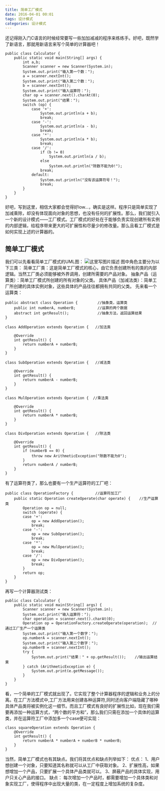 ```yaml
---
title: 简单工厂模式
date: 2016-04-01 00:01
tags: 设计模式
categories: 设计模式
---
```

还记得刚入门C语言的时候经常要写一些加加减减的程序来练练手。好吧，既然学了新语言，那就用新语言来写个简单的计算器吧！

```
public class Calculator {
	public static void main(String[] args) {
		int a,b;
		Scanner scanner = new Scanner(System.in);
		System.out.print("输入第一个数：");
		a = scanner.nextInt();
		System.out.print("输入第二个数：");
		b = scanner.nextInt();
		System.out.print("输入运算符：");
		char op = scanner.next().charAt(0);
		System.out.print("结果：");
		switch (op) {
			case '+':
				System.out.println(a + b);
				break;
			case '-':
				System.out.println(a - b);
				break;
			case '*':
				System.out.println(a * b);
				break;
			case '/':
				if (b != 0) 
					System.out.println(a / b);
				else 
					System.out.println("除数不能为0!");
				break;
			default:
				System.out.println("没有该运算符号！");
				break;
		}
	}
}
```
<!--more-->
好吧，写到这里，相信大家都会觉得好low...，确实是这样。程序只是简单实现了加减乘除，却没有体现面向对象的思想，也没有任何的扩展性。那么，我们就引入一个新的设计模式——工厂模式。工厂模式的好处在于能够负责实现创建所有实例的内部逻辑，给程序带来更大的可扩展性和尽量少的修改量。那么且看工厂模式是如何实现上述的计算器的。
## 简单工厂模式 ##
我们可以先看看简单工厂模式的UML图：
![这里写图片描述](http://img.blog.csdn.net/20160331231754942)
图中角色主要分为以下三类：
简单工厂类：这是简单工厂模式的核心，由它负责创建所有的类的内部逻辑。当然工厂类必须能够被外界调用，创建所需要的产品对象。
抽象产品（运算类）：简单工厂模式所创建的所有对象的父类。
具体产品（加减法类）：简单工厂所创建的具体实例对象，这些具体的产品往往都拥有共同的父类。
先来看一个运算类：

```
public abstract class Operation {         //抽象类，运算类
	public int numberA, numberB;          //运算的两个数据
	abstract int getResult();             //抽象方法，返回运算结果
}

class AddOperation extends Operation {   //加法类

	@Override
	int getResult() {
		return numberA + numberB;
	}
}

class SubOperation extends Operation {   //减法类

	@Override
	int getResult() {
		return numberA - numberB;
	}
}

class MulOperation extends Operation {  //乘法类

	@Override
	int getResult() {
		return numberA * numberB;
	}
}

class DivOperation extends Operation {   //除法类

	@Override
	int getResult() {
		if (numberB == 0) {
			throw new ArithmeticException("除数不能为0");
		}
		return numberA / numberB;
	}
}

```
有了运算符类了，那么也要有一个生产运算符的工厂吧：

```
public class OperationFactory {          //运算符加工厂
	public static Operation createOperate(char operate) {    //生产运算类
		Operation op = null;
		switch (operate) {
		case '+':
			op = new AddOperation();
			break;
		case '-':
			op = new SubOperation();
			break;
		case '*':
			op = new MulOperation();
			break;
		case '/':
			op = new DivOperation();
			break;
		}
		return op;
	}
}
```
再写一个计算器测试类：

```
public class Calculator {
	public static void main(String[] args) {
		Scanner scanner = new Scanner(System.in);
		System.out.print("输入运算符：");
		char operation = scanner.next().charAt(0);
		Operation op = OperationFactory.createOperate(operation);  //通过工厂生产一个运算类
		System.out.print("输入第一个数字：");
		op.numberA = scanner.nextInt();
		System.out.print("输入第二个数字：");
		op.numberB = scanner.nextInt();
		try {
			System.out.print("结果：" + op.getResult());    //输出运算结果
		} catch (ArithmeticException e) {
			System.out.print(e.getMessage());
		}	
	}
}
```
看，一个简单的工厂模式就出现了。它实现了整个计算器程序的逻辑和业务上的分离。在工厂方法模式中,工厂方法用来创建各种运算符,同时还向客户端隐藏了哪种具体产品类将被实例化这一细节。而且工厂模式有良好的扩展性比如，现在我们需要再添加一种运算方式，“两个数的平方和”，那么我们只需在添加一个具体的运算类，并在运算符工厂中添加多一个case便可实现：

```
class squareOperation extends Operation {
	@Override
	int getResult() {
		return numberA * numberA + numberB * numberB;
	}
}
```
当然，简单工厂模式也有其缺点。我们将其优点和缺点列举如下：
优点：
 1、用户想创建一个对象，只要知道其名称就可以从工厂中获取对象。 
 2、扩展性高，如果想增加一个产品，只要扩展一个具体产品类就可以。 
 3、屏蔽产品的具体实现，用户只关心产品的接口。
缺点：
每次增加一个产品时，都需要增加一个具体类和对象实现工厂，使得程序中出现大量的类，在一定程度上增加系统的复杂度。
